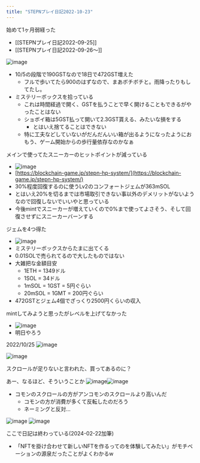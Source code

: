 ```yaml
---
title: "STEPNプレイ日記2022-10-23"
---
```


始めて1ヶ月弱経った
- [[STEPNプレイ日記2022-09-25]]
- [[STEPNプレイ日記2022-09-26〜]]

![image](https://gyazo.com/20d32ed5c6144b0047b289a9c7a64484/thumb/1000)
- 10/5の段階で190GSTなので18日で472GST増えた
    - フルで歩いてたら900のはずなので、まあボチボチと。雨降ったりもしてたし。
- ミステリーボックスを拾っている
    - これは時間経過で開く、GSTを払うことで早く開けることもできるがやったことはない
    - ショボイ箱は5GST払って開いて2.3GST貰える、みたいな損をする
        - とはいえ捨てることはできない
    - 特に工夫などしていないがだんだんいい箱が出るようになったようにおもう、ゲーム開始からの歩行量依存なのかなぁ

メインで使ってたスニーカーのヒットポイントが減っている
- ![image](https://gyazo.com/44f78b73266e8b843962ae39046b0a9d/thumb/1000)
- [https://blockchain-game.jp/stepn-hp-system/](https://blockchain-game.jp/stepn-hp-system/)
- 30%程度回復するのに使うLv2のコンフォートジェムが363mSOL
- とはいえ20%を切るまでは市場取引できない事以外のデメリットがないようなので回復しないでいいやと思っている
- 今後mintでスニーカーが増えていくので0%まで使ってよさそう、そして回復させずにスニーカーバーンする

ジェムを4つ得た
- ![image](https://gyazo.com/50ff81742f4e62df7865d9ab54483d65/thumb/1000)
- ミステリーボックスからたまに出てくる
- 0.01SOLで売られてるので大したものではない
- 大雑把な金額目安
    - 1ETH = 1349ドル
    - 1SOL = 34ドル
    - 1mSOL = 1GST = 5円ぐらい
    - 20mSOL = 1GMT = 200円ぐらい
- 472GSTとジェム4個でざっくり2500円くらいの収入

mintしてみようと思ったがレベルを上げてなかった
- ![image](https://gyazo.com/7dbd19bd6e1ac70c3e5b42070eefcbcc/thumb/1000)
- 明日やろう


2022/10/25
![image](https://gyazo.com/07aefafbf84146c72dd30f0825ca9540/thumb/1000)

![image](https://gyazo.com/766d83905d4a39c01ae50e491ba60fda/thumb/1000)

スクロールが足りないと言われた、買ってあるのに？

あー、なるほど、そういうことか
![image](https://gyazo.com/c7821a97922038d049270bbd4dcd3598/thumb/1000)![image](https://gyazo.com/ece348627fefad6c9e00f0fe8af1afc0/thumb/1000)
- コモンのスクロールの方がアンコモンのスクロールより高いんだ
    - コモンの方が消費が多くて反転したのだろう
    - ネーミングと反対…

![image](https://gyazo.com/096a63f403ee22229c8a37261b81bdb3/thumb/1000)
![image](https://gyazo.com/8c293db5dfbb1692952846da3102839f/thumb/1000)


ここで日記は終わっている(2024-02-22加筆)
- 「NFTを掛け合わせて新しいNFTを作るってのを体験してみたい」がモチベーションの源泉だったことがよくわかるw
